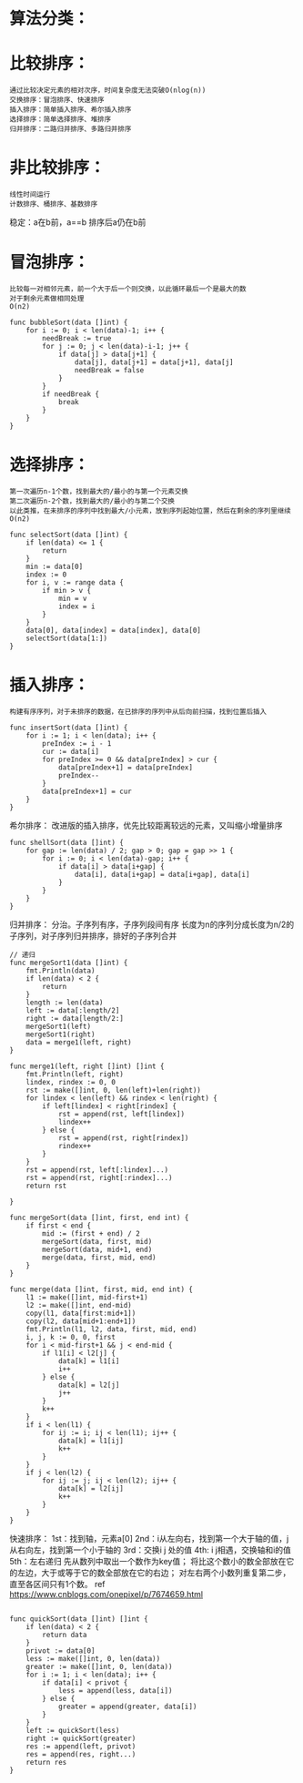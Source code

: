 算法分类：
===
比较排序：
=====
    通过比较决定元素的相对次序，时间复杂度无法突破O(nlog(n))
    交换排序：冒泡排序、快速排序
    插入排序：简单插入排序、希尔插入排序
    选择排序：简单选择排序、堆排序
    归并排序：二路归并排序、多路归并排序

非比较排序：
=====
    线性时间运行
    计数排序、桶排序、基数排序

稳定：a在b前，a==b 排序后a仍在b前

冒泡排序：
=======
    比较每一对相邻元素，前一个大于后一个则交换，以此循环最后一个是最大的数
    对于剩余元素做相同处理
    O(n2)
```
func bubbleSort(data []int) {
	for i := 0; i < len(data)-1; i++ {
		needBreak := true
		for j := 0; j < len(data)-i-1; j++ {
			if data[j] > data[j+1] {
				data[j], data[j+1] = data[j+1], data[j]
				needBreak = false
			}
		}
		if needBreak {
			break
		}
	}
}
```

选择排序：
=======
    第一次遍历n-1个数，找到最大的/最小的与第一个元素交换
    第二次遍历n-2个数，找到最大的/最小的与第二个交换
    以此类推，在未排序的序列中找到最大/小元素，放到序列起始位置，然后在剩余的序列里继续
    O(n2)
```	
func selectSort(data []int) {
	if len(data) <= 1 {
		return
	}
	min := data[0]
	index := 0
	for i, v := range data {
		if min > v {
			min = v
			index = i
		}
	}
	data[0], data[index] = data[index], data[0]
	selectSort(data[1:])
}
```

插入排序：
=======
    构建有序序列，对于未排序的数据，在已排序的序列中从后向前扫描，找到位置后插入
```
func insertSort(data []int) {
	for i := 1; i < len(data); i++ {
		preIndex := i - 1
		cur := data[i]
		for preIndex >= 0 && data[preIndex] > cur {
			data[preIndex+1] = data[preIndex]
			preIndex--
		}
		data[preIndex+1] = cur
	}
}
```

希尔排序：
    改进版的插入排序，优先比较距离较远的元素，又叫缩小增量排序
```
func shellSort(data []int) {
	for gap := len(data) / 2; gap > 0; gap = gap >> 1 {
		for i := 0; i < len(data)-gap; i++ {
			if data[i] > data[i+gap] {
				data[i], data[i+gap] = data[i+gap], data[i]
			}
		}
	}
}
```
归并排序：
    分治。子序列有序，子序列段间有序
    长度为n的序列分成长度为n/2的子序列，对子序列归并排序，排好的子序列合并
```
// 递归
func mergeSort1(data []int) {
	fmt.Println(data)
	if len(data) < 2 {
		return
	}
	length := len(data)
	left := data[:length/2]
	right := data[length/2:]
	mergeSort1(left)
	mergeSort1(right)
	data = merge1(left, right)
}

func merge1(left, right []int) []int {
	fmt.Println(left, right)
	lindex, rindex := 0, 0
	rst := make([]int, 0, len(left)+len(right))
	for lindex < len(left) && rindex < len(right) {
		if left[lindex] < right[rindex] {
			rst = append(rst, left[lindex])
			lindex++
		} else {
			rst = append(rst, right[rindex])
			rindex++
		}
	}
	rst = append(rst, left[:lindex]...)
	rst = append(rst, right[:rindex]...)
	return rst

}

func mergeSort(data []int, first, end int) {
	if first < end {
		mid := (first + end) / 2
		mergeSort(data, first, mid)
		mergeSort(data, mid+1, end)
		merge(data, first, mid, end)
	}
}

func merge(data []int, first, mid, end int) {
	l1 := make([]int, mid-first+1)
	l2 := make([]int, end-mid)
	copy(l1, data[first:mid+1])
	copy(l2, data[mid+1:end+1])
	fmt.Println(l1, l2, data, first, mid, end)
	i, j, k := 0, 0, first
	for i < mid-first+1 && j < end-mid {
		if l1[i] < l2[j] {
			data[k] = l1[i]
			i++
		} else {
			data[k] = l2[j]
			j++
		}
		k++
	}
	if i < len(l1) {
		for ij := i; ij < len(l1); ij++ {
			data[k] = l1[ij]
			k++
		}
	}
	if j < len(l2) {
		for ij := j; ij < len(l2); ij++ {
			data[k] = l2[ij]
			k++
		}
	}
}
```
快速排序：
    1st：找到轴，元素a[0]
    2nd：i从左向右，找到第一个大于轴的值，j从右向左，找到第一个小于轴的
    3rd：交换i j 处的值
    4th: i j相遇，交换轴和i的值
    5th：左右递归 
先从数列中取出一个数作为key值；
将比这个数小的数全部放在它的左边，大于或等于它的数全部放在它的右边；
对左右两个小数列重复第二步，直至各区间只有1个数。
ref
    https://www.cnblogs.com/onepixel/p/7674659.html
```

func quickSort(data []int) []int {
	if len(data) < 2 {
		return data
	}
	privot := data[0]
	less := make([]int, 0, len(data))
	greater := make([]int, 0, len(data))
	for i := 1; i < len(data); i++ {
		if data[i] < privot {
			less = append(less, data[i])
		} else {
			greater = append(greater, data[i])
		}
	}
	left := quickSort(less)
	right := quickSort(greater)
	res := append(left, privot)
	res = append(res, right...)
	return res
}

```
